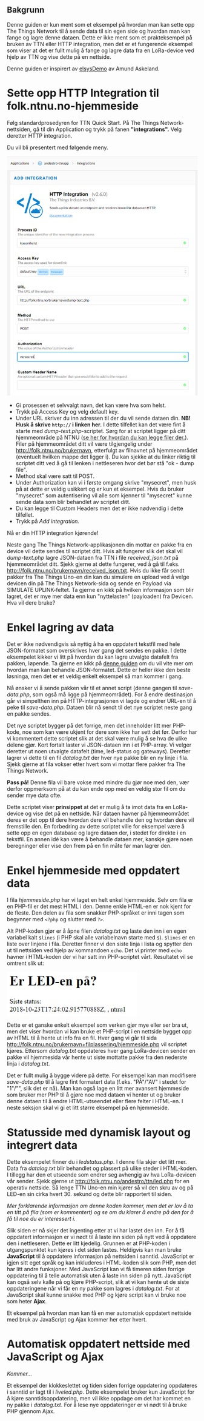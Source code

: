 ## Bakgrunn
Denne guiden er kun ment som et eksempel på hvordan man kan sette opp The Things Network til å sende data til sin egen side og hvordan man kan fange og lagre denne dataen. Dette er ikke ment som et prakteksempel på bruken av TTN eller HTTP integration, men det er et fungerende eksempel som viser at det er fullt mulig å fange og lagre data fra en LoRa-device ved hjelp av TTN og vise dette på en nettside. 

Denne guiden er inspirert av [elsysDemo](https://github.com/amundas/elsysDemo) av Amund Askeland.

# Sette opp HTTP Integration til folk.ntnu.no-hjemmeside
Følg standardprosedyren for TTN Quick Start.
På The Things Network-nettsiden, gå til din Application og trykk på fanen **"integrations".**
Velg deretter HTTP integration.

Du vil bli presentert med følgende meny.

<img src="img/add_integration.png">

* Gi prosessen et selvvalgt navn, det kan være hva som helst.
* Trykk på Access Key og velg default key.
* Under URL skriver du inn adressen til der du vil sende dataen din. **NB! Husk å skrive `http://` i linken her.** I dette tilfellet kan det være fint å starte med *dump-text.php*-scriptet. Sørg for at scriptet ligger på ditt hjemmeområde på NTNU ([se her for hvordan du kan legge filer der.](https://innsida.ntnu.no/wiki/-/wiki/Norsk/Koble+til+nettverksomr%C3%A5de+med+Windows)). Filer på hjemmeområdet ditt vil være tilgjengelig under http://folk.ntnu.no/brukernavn, etterfulgt av filnavnet på hjemmeområdet (eventuelt hvilken mappe det ligger i). Du kan sjekke at du linker riktig til scriptet ditt ved å gå til lenken i nettleseren hvor det bør stå "ok - dump file". 
* Method skal være satt til POST.
* Under Authorization kan vi i første omgang skrive "mysecret", men husk på at dette er veldig usikkert og er kun et eksempel. Hvis du bruker "mysecret" som autentisering vil alle som kjenner til "mysecret" kunne sende data som blir behandlet av scriptet ditt.
* Du kan legge til Custom Headers men det er ikke nødvendig i dette tilfellet.
* Trykk på *Add integration.* 

Nå er din HTTP integration kjørende!   

Neste gang The Things Network-applikasjonen din mottar en pakke fra en device vil dette sendes til scriptet ditt. Hvis alt fungerer slik det skal vil *dump-text.php* lagre JSON-dataen fra TTN i file *received_json.txt* på hjemmeområdet ditt. Sjekk gjerne at dette fungerer, ved å gå til f.eks. http://folk.ntnu.no/brukernavn/received_json.txt. Hvis du ikke får sendt pakker fra The Things Uno-en din kan du simulere en upload ved å velge devicen din på The Things Network-sida og sende en Payload via SIMULATE UPLINK-feltet. Ta gjerne en kikk på hvilken informasjon som blir lagret, det er mye mer data enn kun "nyttelasten" (payloaden) fra Devicen. Hva vil dere bruke? 

# Enkel lagring av data
Det er ikke nødvendigvis så nyttig å ha en oppdatert tekstfil med hele JSON-formatet som overskrives hver gang det sendes en pakke. I dette eksempelet kikker vi litt på hvordan du kan lagre utvalgte datafelt fra pakken, løpende. Ta gjerne en kikk på [denne guiden](https://www.taniarascia.com/how-to-use-json-data-with-php-or-javascript/) om du vil vite mer om hvordan man kan behandle JSON-formatet. Dette er heller ikke den beste løsninga, men det er et veldig enkelt eksempel så man kommer i gang. 

Nå ønsker vi å sende pakken vår til et annet script (denne gangen til *save-data.php*, som også må ligge på hjemmeområdet). For å endre destinasjon går vi simpelthen inn på HTTP-integrasjonen vi lagde og endrer URL-en til å peke til *save-data.php*. Dataen blir nå sendt til det nye scriptet neste gang en pakke sendes. 

Det nye scriptet bygger på det forrige, men det inneholder litt mer PHP-kode, noe som kan være ukjent for dere som ikke har sett det før. Derfor har vi kommentert dette scriptet slik at det skal være mulig å se hva de ulike delene gjør. Kort fortalt laster vi JSON-dataen inn i et PHP-array. Vi velger deretter ut noen utvalgte datafelt (time, led-status og gateways). Deretter lagrer vi dette til en fil *datalog.txt* der hver nye pakke blir en ny linje i fila. Sjekk gjerne at fila vokser etter hvert som vi mottar flere pakker fra The Things Network. 

**Pass på!** Denne fila vil bare vokse med mindre du gjør noe med den, vær derfor oppmerksom på at du kan ende opp med en veldig stor fil om du sender mye data ofte. 

Dette scriptet viser **prinsippet** at det er mulig å ta imot data fra en LoRa-device og vise det på en nettside. Når dataen havner på hjemmeområdet deres er det opp til dere hvordan dere vil behandle den og hvordan dere vil fremstille den. En forbedring av dette scriptet ville for eksempel være å sette opp en egen database og lagre dataen der, i stedet for direkte i en tekstfil. En annen idé kan være å behandle dataen mer, kanskje gjøre noen beregninger eller vise den frem på en fin måte før man lagrer den. 

# Enkel hjemmeside med oppdatert data
I fila *hjemmeside.php* har vi laget en helt enkel hjemmeside. Selv om fila er en PHP-fil er det mest HTML i den. Denne enkle HTML-en er nok kjent for de fleste. Den delen av fila som snakker PHP-språket er inni tagen som begynner med `<?php` og slutter med `?>`. 

Alt PHP-koden gjør er å åpne filen *datalog.txt* og laste den inn i en egen variabel kalt `$lines` (i PHP skal alle variabelnavn starte med `$`). `$lines` er en liste over linjene i fila. Deretter finner vi den siste linja i lista og spytter den ut til nettsiden ved hjelp av kommandoen `echo`. Det vi printer med `echo` havner i HTML-koden der vi har satt inn PHP-scriptet vårt. Resultatet vil se omtrent slik ut: 

<img src="img/ledstatus.png" align="middle">

Dette er et ganske enkelt eksempel som verken gjør mye eller ser bra ut, men det viser hvordan vi kan bruke et PHP-script i en nettside bygget opp av HTML til å hente ut info fra en fil. Hver gang vi går til sida http://folk.ntnu.no/brukernavn+filplassering/hjemmeside.php vil scriptet kjøres. Ettersom *datalog.txt* oppdateres hver gang LoRa-devicen sender en pakke vil hjemmesida vår hente ut siste mottatte pakke fra den nederste linja i *datalog.txt*.

Det er fullt mulig å bygge videre på dette. For eksempel kan man modifisere *save-data.php* til å lagre fint formatert data (f.eks. "PÅ"/"AV" i stedet for "1"/"", slik det er nå). Man kan også lage en litt mer avansert hjemmeside som bruker mer PHP til å gjøre noe med dataen vi henter ut og bruker denne dataen til å endre HTML-utseendet eller flere felter i HTML-en. I neste seksjon skal vi gi et litt større eksempel på en hjemmeside. 

# Statusside med dynamisk layout og integrert data

Dette eksempelet finner du i *ledstatus.php*. I denne fila skjer det litt mer. Data fra *datalog.txt* blir behandlet og plassert på ulike steder i HTML-koden. I tillegg har den et utseende som endrer seg avhengig av hva LoRa-devicen vår sender. Sjekk gjerne ut http://folk.ntnu.no/andestro/ttn/led.php for en operativ nettside. Så lenge TTN Uno-en min kjører så vil den skru av og på LED-en sin cirka hvert 30. sekund og dette blir rapportert til siden. 

*Mer forklarende informasjon om denne koden kommer, men det er lov å ta en titt på fila (som er kommentert) og se om du klarer å endre på den for å få til noe du er interessert i.* 

Slik siden er nå skjer det ingenting etter at vi har lastet den inn. For å få oppdatert informasjon er vi nødt til å laste inn siden på nytt ved å oppdatere den i nettleseren. Dette er litt kjedelig. Grunnen er at PHP-koden i utgangspunktet kun kjøres i det siden lastes. Heldigvis kan man bruke **JavaScript** til å oppdatere informasjon på nettsiden i sanntid. JavaScript er igjen sitt eget språk og kan inkluderes i HTML-koden slik som PHP, men det har litt andre funksjoner. Med JavaScript kan vi få timeren siden forrige oppdatering til å telle automatisk uten å laste inn siden på nytt. JavaScript kan også selv kalle på og kjøre PHP-script, slik at vi kan hente ut de siste oppdateringene når vi får en ny pakke som lagres i *datalog.txt*. For at JavaScript skal kunne snakke med PHP og kjøre script kan vi bruke noe som heter **Ajax**. 

Et eksempel på hvordan man kan få en mer automatisk oppdatert nettside med bruk av JavaScript og Ajax kommer her etter hvert.

# Automatisk oppdatert nettside med JavaScript og Ajax

*Kommer...*

Et eksempel der klokkeslettet og tiden siden forrige oppdatering oppdateres i sanntid er lagt til i *liveled.php*. Dette eksempelet bruker kun JavaScript for å kjøre sanntidsoppdatering, men vil ikke oppdage om det har kommet en ny pakke i *datalog.txt*. For å lese nye oppdateringer er vi nødt til å bruke PHP gjennom Ajax.